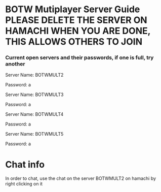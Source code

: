 # BOTW Mutiplayer Server Guide                          PLEASE DELETE THE SERVER ON HAMACHI WHEN YOU ARE DONE, THIS ALLOWS OTHERS TO JOIN
### Current open servers and their passwords, if one is full, try another 

Server Name: BOTWMULT2

Password: a



Server Name: BOTWMULT3

Password: a



Server Name: BOTWMULT4

Password: a



Server Name: BOTWMULT5

Password: a

# Chat info
In order to chat, use the chat on the server BOTWMULT2 on hamachi by right clicking on it

